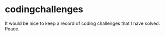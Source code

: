 # codingchallenges
It would be nice to keep a record of coding challenges that I have solved. Peace.
